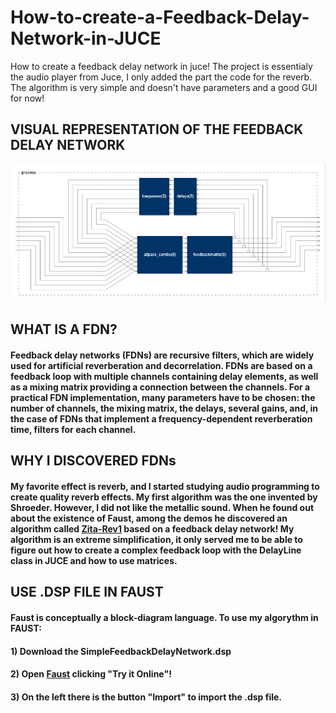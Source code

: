# How-to-create-a-Feedback-Delay-Network-in-JUCE
How to create a feedback delay network in juce! The project is essentialy the audio player from Juce, I only added the part the code for the reverb. The algorithm is very simple and doesn't have parameters and a good GUI for now!

## VISUAL REPRESENTATION OF THE FEEDBACK DELAY NETWORK
<img src="SimpleFeedbackDelayNetwork/Faust, .exe, wav/VISUAL REPRESENTATION OF THE ALGORITHM (FROM FAUST).png" alt="Employee data" title="Employee Data title">

## WHAT IS A FDN?
#### Feedback delay networks (FDNs) are recursive filters, which are widely used for artificial reverberation and decorrelation.        FDNs are based on a feedback loop with multiple channels containing delay elements, as well as a mixing matrix providing a connection between the channels. For a practical FDN implementation, many parameters have to be chosen: the number of channels, the mixing matrix, the delays, several gains, and, in the case of FDNs that implement a frequency-dependent reverberation time, filters for each channel. 

## WHY I DISCOVERED FDNs
#### My favorite effect is reverb, and I started studying audio programming to create quality reverb effects. My first algorithm was the one invented by Shroeder. However, I did not like the metallic sound. When he found out about the existence of Faust, among the demos he discovered an algorithm called [Zita-Rev1](https://www.dsprelated.com/freebooks/pasp/Zita_Rev1.html) based on a feedback delay network! My algorithm is an extreme simplification, it only served me to be able to figure out how to create a complex feedback loop with the DelayLine class in JUCE and how to use matrices.

## USE .DSP FILE IN FAUST
#### Faust is conceptually a block-diagram language. To use my algorythm in FAUST:
#### 1) Download the SimpleFeedbackDelayNetwork.dsp
#### 2) Open [Faust](https://faust.grame.fr/) clicking "Try it Online"!
#### 3) On the left there is the button "Import" to import the .dsp file.  

#



